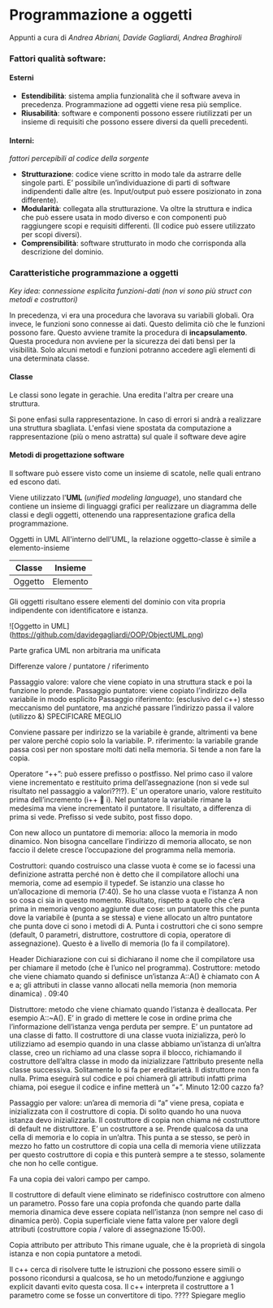 # Programmazione a oggetti
Appunti a cura di *Andrea Abriani, Davide Gagliardi, Andrea Braghiroli*

### Fattori qualità software:

#### Esterni

* **Estendibilità**: sistema amplia funzionalità che il software aveva in precedenza. Programmazione ad oggetti viene resa più semplice.
* **Riusabilità**: software e componenti possono essere riutilizzati per un insieme di requisiti che possono essere diversi da quelli precedenti.



#### Interni:
*fattori percepibili al codice della sorgente*

*	**Strutturazione**: codice viene scritto in modo tale da astrarre delle singole parti. E’ possibile un’individuazione di parti di software indipendenti dalle altre (es. Input/output può essere posizionato in zona differente).
*	**Modularità**: collegata alla strutturazione. Va oltre la struttura e indica che può essere usata in modo diverso e con componenti può raggiungere scopi e requisiti differenti. (Il codice può essere utilizzato  per scopi diversi).
*	**Comprensibilità**: software strutturato in modo che corrisponda alla descrizione del dominio.

### Caratteristiche programmazione a oggetti

*Key idea: connessione esplicita funzioni-dati (non vi sono più struct con metodi e costruttori)*

In precedenza, vi era una procedura che lavorava su variabili globali. Ora invece, le funzioni sono connesse ai dati. Questo delimita ciò che le funzioni possono fare. Questo avviene tramite la procedura di **incapsulamento**. Questa procedura non avviene per la sicurezza dei dati bensì per la visibilità. Solo alcuni metodi e funzioni potranno accedere agli elementi di una determinata classe.

#### Classe
Le classi sono legate in gerachie. Una eredita l'altra per creare una struttura.

Si pone enfasi sulla rappresentazione. In caso di errori si andrà a realizzare una struttura sbagliata.
L'enfasi viene spostata da computazione a rappresentazione (più o meno astratta) sul quale il software deve agire

#### Metodi di progettazione software

Il software può essere visto come un insieme di scatole, nelle quali entrano ed escono dati.

Viene utilizzato l'**UML** (*unified modeling language*), uno standard che contiene un insieme di linguaggi grafici per realizzare un diagramma delle classi e degli oggetti, ottenendo una rappresentazione grafica della programmazione.

Oggetti in UML
All'interno dell'UML, la relazione oggetto-classe è simile a elemento-insieme

Classe  | Insieme
--------| -------
Oggetto | Elemento

Gli oggetti risultano essere elementi del dominio con vita propria indipendente con identificatore e istanza.

![Oggetto in UML]
(https://github.com/davidegagliardi/OOP/ObjectUML.png)

Parte grafica UML non arbitraria ma unificata






Differenze valore / puntatore / riferimento

Passaggio valore: valore che viene copiato in una struttura stack e poi la funzione lo prende.
Passaggio puntatore: viene copiato l’indirizzo della variabile in modo esplicito
Passaggio riferimento: (esclusivo del c++) stesso meccanismo del puntatore, ma anziché passare l’indirizzo passa il valore (utilizzo &) SPECIFICARE MEGLIO

Conviene passare per indirizzo se la variabile è grande, altrimenti va bene per valore perché copio solo la variabile.
P. riferimento: la variabile grande passa così per non spostare molti dati nella memoria. Si tende a non fare la copia.

Operatore “++”: può essere prefisso o postfisso. Nel primo caso il valore viene incrementato e restituito prima dell’assegnazione (non si vede sul risultato nel passaggio a valori??!?). E’ un operatore unario, valore restituito prima dell’incremento (i++  i). Nel puntatore la variabile rimane la medesima ma viene incrementato il puntatore. Il risultato, a differenza di prima si vede.
Prefisso si vede subito, post fisso dopo.

Con new alloco un puntatore di memoria: alloco la memoria in modo dinamico. Non bisogna cancellare l’indirizzo di memoria allocato, se non faccio il delete cresce l’occupazione del programma nella memoria.


Costruttori: quando costruisco una classe vuota è come se io facessi una definizione astratta perché non è detto che il compilatore allochi una memoria, come ad esempio il typedef. Se istanzio una classe ho un’allocazione di memoria (7:40). Se ho una classe vuota e l’istanza A non so cosa ci sia in questo momento. Risultato, rispetto a quello che c’era prima in memoria vengono aggiunte due cose: un puntatore this che punta dove la variabile è (punta a se stessa) e viene allocato un altro puntatore che punta dove ci sono i metodi di A. Punta i costruttori che ci sono sempre (default, 0 parametri, distruttore, costruttore di copia, operatore di assegnazione). Questo è a livello di memoria (lo fa il compilatore).

Header
Dichiarazione con cui si dichiarano il nome che il compilatore usa per chiamare il metodo (che è l’unico nel programma).
Costruttore: metodo che viene chiamato quando si definisce un’istanza A::A() è chiamato con A e a; gli attributi in classe vanno allocati nella memoria (non memoria dinamica) . 09:40

Distruttore: metodo che viene chiamato quando l’istanza è deallocata. Per esempio A::~A().
E’ in grado di mettere le cose in ordine prima che l’informazione dell’istanza venga perduta per sempre. E’ un puntatore ad una classe di fatto. Il costruttore di una classe vuota inizializza, però lo utilizziamo ad esempio quando in una classe abbiamo un’istanza di un’altra classe, creo un richiamo ad una classe sopra il blocco, richiamando il costruttore dell’altra classe in modo da inizializzare l’attributo presente nella classe successiva. Solitamente lo si fa per ereditarietà. Il distruttore non fa nulla. Prima eseguirà sul codice e poi chiamerà gli attributi infatti prima chiama, poi esegue il codice e infine metterà un “+”.  Minuto 12:00 cazzo fa?

Passaggio per valore: un’area di memoria di “a” viene presa, copiata e inizializzata con il costruttore di copia. Di solito quando ho una nuova istanza devo inizializzarla.
Il costruttore di copia non chiama né costruttore di default ne distruttore. E’ un costruttore a se.
Prende qualcosa da una cella di memoria e lo copia in un’altra.
This punta a se stesso, se però in mezzo ho fatto un costruttore di copia una cella di memoria viene utilizzata per questo costruttore di copia e this punterà sempre a te stesso, solamente che non ho celle contigue.

Fa una copia dei valori campo per campo.

Il costruttore di default viene eliminato se ridefinisco costruttore con almeno un parametro. Posso fare una copia profonda che quando parte dalla memoria dinamica deve essere copiata nell’istanza (non sempre nel caso di dinamica però).
Copia superficiale viene fatta valore per valore degli attributi (costruttore copia / valore di assegnazione 15:00).

Copia attributo per attributo
This rimane uguale, che è la proprietà di singola istanza e non copia puntatore a metodi.

Il c++ cerca di risolvere tutte le istruzioni che possono essere simili o possono ricondursi a qualcosa, se ho un metodo/funzione e aggiungo explicit davanti evito questa cosa. Il c++ interpreta il costruttore a 1 parametro come se fosse un convertitore di tipo. ????
Spiegare meglio
